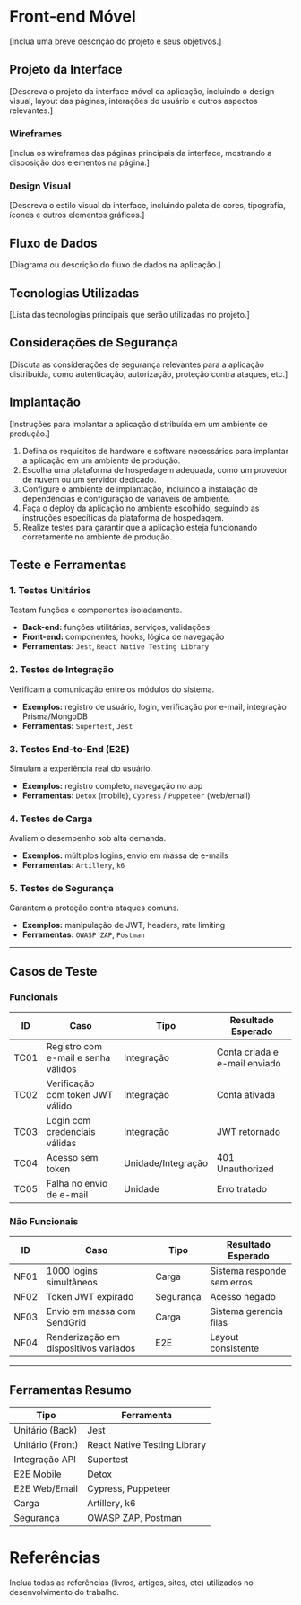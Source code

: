 # Front-end Móvel

[Inclua uma breve descrição do projeto e seus objetivos.]

## Projeto da Interface
[Descreva o projeto da interface móvel da aplicação, incluindo o design visual, layout das páginas, interações do usuário e outros aspectos relevantes.]

### Wireframes

[Inclua os wireframes das páginas principais da interface, mostrando a disposição dos elementos na página.]

### Design Visual

[Descreva o estilo visual da interface, incluindo paleta de cores, tipografia, ícones e outros elementos gráficos.]

## Fluxo de Dados

[Diagrama ou descrição do fluxo de dados na aplicação.]

## Tecnologias Utilizadas

[Lista das tecnologias principais que serão utilizadas no projeto.]

## Considerações de Segurança

[Discuta as considerações de segurança relevantes para a aplicação distribuída, como autenticação, autorização, proteção contra ataques, etc.]

## Implantação

[Instruções para implantar a aplicação distribuída em um ambiente de produção.]

1. Defina os requisitos de hardware e software necessários para implantar a aplicação em um ambiente de produção.
2. Escolha uma plataforma de hospedagem adequada, como um provedor de nuvem ou um servidor dedicado.
3. Configure o ambiente de implantação, incluindo a instalação de dependências e configuração de variáveis de ambiente.
4. Faça o deploy da aplicação no ambiente escolhido, seguindo as instruções específicas da plataforma de hospedagem.
5. Realize testes para garantir que a aplicação esteja funcionando corretamente no ambiente de produção.


## Teste e Ferramentas

### 1. Testes Unitários
Testam funções e componentes isoladamente.

- **Back-end:** funções utilitárias, serviços, validações
- **Front-end:** componentes, hooks, lógica de navegação
- **Ferramentas:** `Jest`, `React Native Testing Library`

### 2. Testes de Integração
Verificam a comunicação entre os módulos do sistema.

- **Exemplos:** registro de usuário, login, verificação por e-mail, integração Prisma/MongoDB
- **Ferramentas:** `Supertest`, `Jest`

### 3. Testes End-to-End (E2E)
Simulam a experiência real do usuário.

- **Exemplos:** registro completo, navegação no app
- **Ferramentas:** `Detox` (mobile), `Cypress` / `Puppeteer` (web/email)

### 4. Testes de Carga
Avaliam o desempenho sob alta demanda.

- **Exemplos:** múltiplos logins, envio em massa de e-mails
- **Ferramentas:** `Artillery`, `k6`

### 5. Testes de Segurança
Garantem a proteção contra ataques comuns.

- **Exemplos:** manipulação de JWT, headers, rate limiting
- **Ferramentas:** `OWASP ZAP`, `Postman`

---

## Casos de Teste

### Funcionais
| ID | Caso | Tipo | Resultado Esperado |
|----|------|------|--------------------|
| TC01 | Registro com e-mail e senha válidos | Integração | Conta criada e e-mail enviado |
| TC02 | Verificação com token JWT válido | Integração | Conta ativada |
| TC03 | Login com credenciais válidas | Integração | JWT retornado |
| TC04 | Acesso sem token | Unidade/Integração | 401 Unauthorized |
| TC05 | Falha no envio de e-mail | Unidade | Erro tratado |

### Não Funcionais
| ID | Caso | Tipo | Resultado Esperado |
|----|------|------|--------------------|
| NF01 | 1000 logins simultâneos | Carga | Sistema responde sem erros |
| NF02 | Token JWT expirado | Segurança | Acesso negado |
| NF03 | Envio em massa com SendGrid | Carga | Sistema gerencia filas |
| NF04 | Renderização em dispositivos variados | E2E | Layout consistente |

---

## Ferramentas Resumo

| Tipo | Ferramenta |
|------|------------|
| Unitário (Back) | Jest |
| Unitário (Front) | React Native Testing Library |
| Integração API | Supertest |
| E2E Mobile | Detox |
| E2E Web/Email | Cypress, Puppeteer |
| Carga | Artillery, k6 |
| Segurança | OWASP ZAP, Postman |


# Referências

Inclua todas as referências (livros, artigos, sites, etc) utilizados no desenvolvimento do trabalho.
